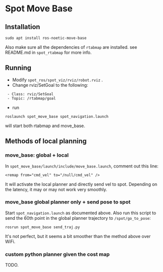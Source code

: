 # Spot Move Base

## Installation

```
sudo apt install ros-noetic-move-base
```

Also make sure all the dependencies of `rtabmap` are installed. see README.md in `spot_rtabmap` for more info.

## Running

- Modify `spot_ros/spot_viz/rviz/robot.rviz` .
- Change rviz/SetGoal to the following:

```
 - Class: rviz/SetGoal
 - Topic: /rtabmap/goal
```

- run

```
roslaunch spot_move_base spot_navigation.launch
```

will start both rtabmap and move_base.

## Methods of local planning
### move_base: global + local
In `spot_move_base/launch/include/move_base.launch`, comment out this line:
```
<remap from="cmd_vel" to="/null/cmd_vel" />
```

It will activate the local planner and directly send vel to spot. Depending on the latency, it may or may not work very smoothly.


### move_base global planner only + send pose to spot
Start `spot_navigation.launch` as documented above.
Also run this script to send the 60th point in the global planner trajectory to `/spot/go_to_pose`:
```
rosrun spot_move_base send_traj.py
```

It's not perfect, but it seems a bit smoother than the method above over WiFi.

### custom python planner given the cost map
TODO.
